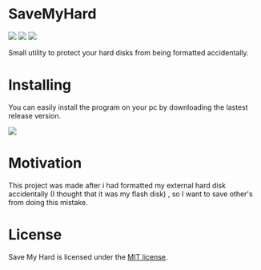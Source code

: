 # SaveMyHard
[![](https://img.shields.io/badge/Windows-7-blue.svg)]() [![](https://img.shields.io/badge/Windows-8%20%2F%208.1-orange.svg)]() [![](https://img.shields.io/badge/Windows-10-lightgrey.svg)]()

Small utility to protect your hard disks from being formatted accidentally.

# Installing

You can easily install the program on your pc by downloading the lastest release version.

[![](https://img.shields.io/badge/Release-v1.0.0-blue.svg)](https://github.com/MahmoudH96/SaveMyHard/releases/latest)



# Motivation
This project was made after i had formatted my external hard disk accidentally (I thought that it was my flash disk) , so I want to save other's from doing this mistake.

# License
Save My Hard is licensed under the <a href="https://github.com/MahmoudH96/SaveMyHard/blob/master/LICENSE">MIT license</a>.
